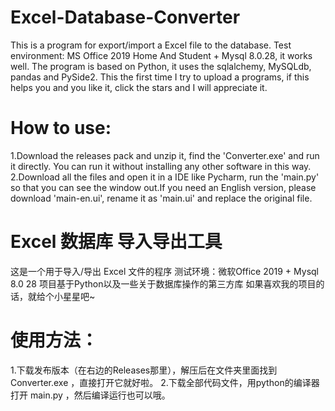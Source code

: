# Excel-Database-Converter
This is a program for export/import a Excel file to the database.
Test environment: MS Office 2019 Home And Student + Mysql 8.0.28, it works well.
The program is based on Python, it uses the sqlalchemy, MySQLdb, pandas and PySide2.
This the first time I try to upload a programs, if this helps you and you like it, click the stars and I will appreciate it.

# How to use:
1.Download the releases pack and unzip it, find the 'Converter.exe' and run it directly. You can run it without installing any other software in this way.
2.Download all the files and open it in a IDE like Pycharm, run the 'main.py' so that you can see the window out.If you need an English version, please download 'main-en.ui', rename it as 'main.ui' and replace the original file.

# Excel 数据库 导入导出工具
这是一个用于导入/导出 Excel 文件的程序
测试环境：微软Office 2019 + Mysql 8.0 28
项目基于Python以及一些关于数据库操作的第三方库
如果喜欢我的项目的话，就给个小星星吧~

# 使用方法：
1.下载发布版本（在右边的Releases那里），解压后在文件夹里面找到 Converter.exe ，直接打开它就好啦。
2.下载全部代码文件，用python的编译器打开 main.py ，然后编译运行也可以哦。
